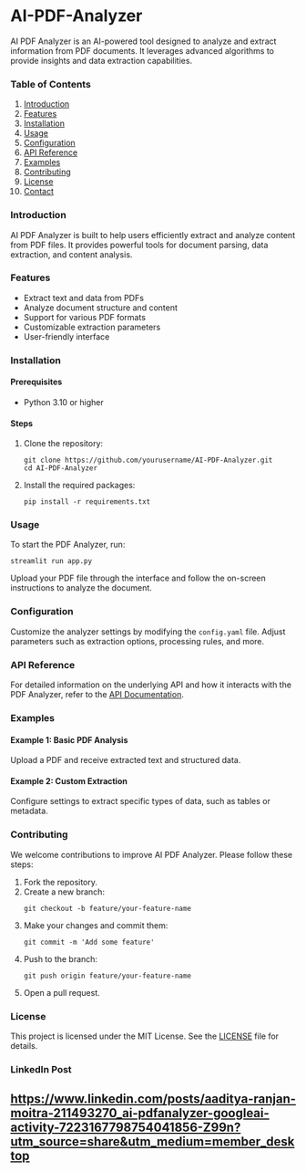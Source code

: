 # AI-PDF-Analyzer


AI PDF Analyzer is an AI-powered tool designed to analyze and extract information from PDF documents. It leverages advanced algorithms to provide insights and data extraction capabilities.

### Table of Contents

1. [Introduction](#introduction)
2. [Features](#features)
3. [Installation](#installation)
4. [Usage](#usage)
5. [Configuration](#configuration)
6. [API Reference](#api-reference)
7. [Examples](#examples)
8. [Contributing](#contributing)
9. [License](#license)
10. [Contact](#contact)

### Introduction

AI PDF Analyzer is built to help users efficiently extract and analyze content from PDF files. It provides powerful tools for document parsing, data extraction, and content analysis.

### Features

- Extract text and data from PDFs
- Analyze document structure and content
- Support for various PDF formats
- Customizable extraction parameters
- User-friendly interface

### Installation

#### Prerequisites

- Python 3.10 or higher

#### Steps

1. Clone the repository:
    ```
    git clone https://github.com/yourusername/AI-PDF-Analyzer.git
    cd AI-PDF-Analyzer
    ```

2. Install the required packages:
    ```
    pip install -r requirements.txt
    ```

### Usage

To start the PDF Analyzer, run:
```
streamlit run app.py
```

Upload your PDF file through the interface and follow the on-screen instructions to analyze the document.

### Configuration

Customize the analyzer settings by modifying the `config.yaml` file. Adjust parameters such as extraction options, processing rules, and more.

### API Reference

For detailed information on the underlying API and how it interacts with the PDF Analyzer, refer to the [API Documentation](https://example.com/api-docs).

### Examples

#### Example 1: Basic PDF Analysis
Upload a PDF and receive extracted text and structured data. 

#### Example 2: Custom Extraction
Configure settings to extract specific types of data, such as tables or metadata.

### Contributing

We welcome contributions to improve AI PDF Analyzer. Please follow these steps:

1. Fork the repository.
2. Create a new branch:
    ```
    git checkout -b feature/your-feature-name
    ```
3. Make your changes and commit them:
    ```
    git commit -m 'Add some feature'
    ```
4. Push to the branch:
    ```
    git push origin feature/your-feature-name
    ```
5. Open a pull request.

### License

This project is licensed under the MIT License. See the [LICENSE](LICENSE) file for details.

### LinkedIn Post
https://www.linkedin.com/posts/aaditya-ranjan-moitra-211493270_ai-pdfanalyzer-googleai-activity-7223167798754041856-Z99n?utm_source=share&utm_medium=member_desktop
---
